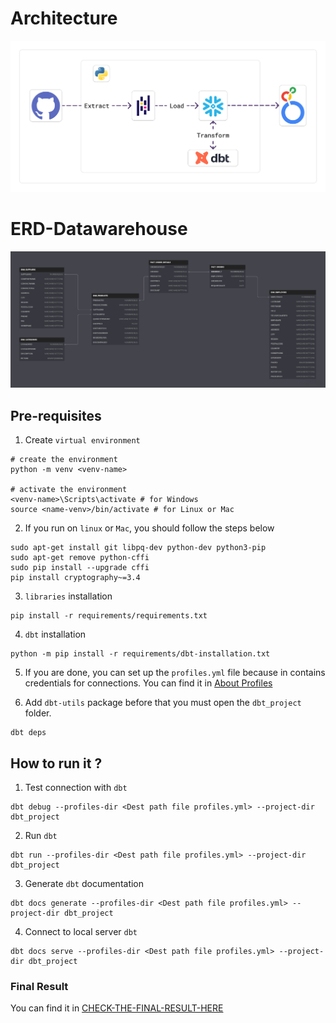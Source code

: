 # Architecture
![ELT-Architecture](architecture/ELT.png)

# ERD-Datawarehouse
![ERD-Datawarehouse](result/erd/erd-dwh.png)

## Pre-requisites
1. Create `virtual environment`
```
# create the environment
python -m venv <venv-name>

# activate the environment
<venv-name>\Scripts\activate # for Windows
source <name-venv>/bin/activate # for Linux or Mac
```

2. If you run on `linux` or `Mac`, you should follow the steps below
```
sudo apt-get install git libpq-dev python-dev python3-pip
sudo apt-get remove python-cffi
sudo pip install --upgrade cffi
pip install cryptography~=3.4
```

3. `libraries` installation
```
pip install -r requirements/requirements.txt
```

4. `dbt` installation
```
python -m pip install -r requirements/dbt-installation.txt
```

5. If you are done, you can set up the `profiles.yml` file because in contains credentials for connections.
You can find it in [About Profiles](https://docs.getdbt.com/docs/core/connect-data-platform/profiles.yml)

6. Add `dbt-utils` package
before that you must open the `dbt_project` folder.
```
dbt deps
```

## How to run it ?
1. Test connection with `dbt`
```
dbt debug --profiles-dir <Dest path file profiles.yml> --project-dir dbt_project
```

2. Run `dbt`
```
dbt run --profiles-dir <Dest path file profiles.yml> --project-dir dbt_project
```

3. Generate `dbt` documentation
```
dbt docs generate --profiles-dir <Dest path file profiles.yml> --project-dir dbt_project
```

4. Connect to local server `dbt`
```
dbt docs serve --profiles-dir <Dest path file profiles.yml> --project-dir dbt_project
```

### Final Result
You can find it in [CHECK-THE-FINAL-RESULT-HERE](result)
